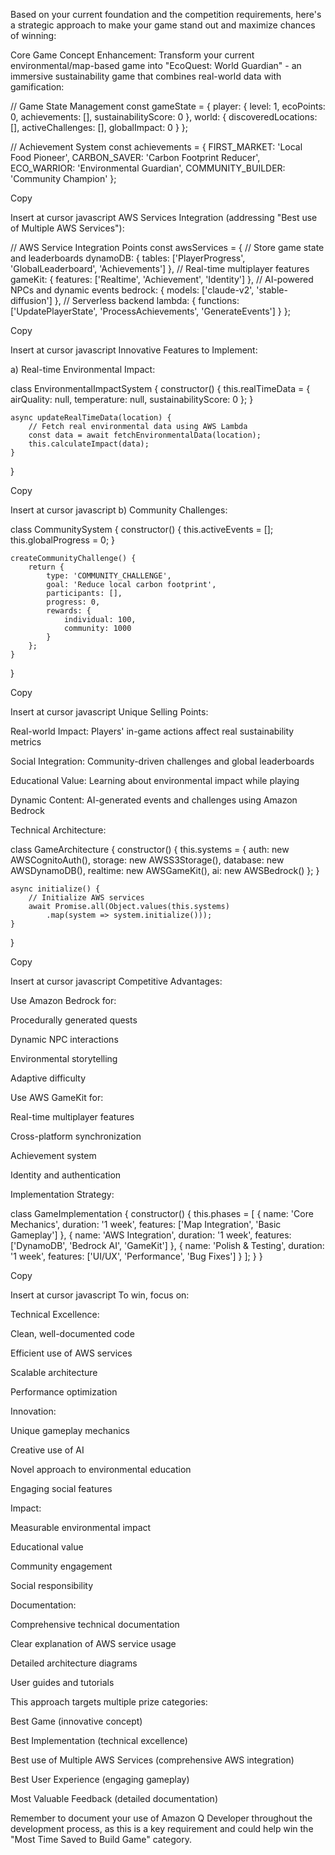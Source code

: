 Based on your current foundation and the competition requirements, here's a strategic approach to make your game stand out and maximize chances of winning:

Core Game Concept Enhancement: Transform your current environmental/map-based game into "EcoQuest: World Guardian" - an immersive sustainability game that combines real-world data with gamification:

// Game State Management
const gameState = {
    player: {
        level: 1,
        ecoPoints: 0,
        achievements: [],
        sustainabilityScore: 0
    },
    world: {
        discoveredLocations: [],
        activeChallenges: [],
        globalImpact: 0
    }
};

// Achievement System
const achievements = {
    FIRST_MARKET: 'Local Food Pioneer',
    CARBON_SAVER: 'Carbon Footprint Reducer',
    ECO_WARRIOR: 'Environmental Guardian',
    COMMUNITY_BUILDER: 'Community Champion'
};

Copy

Insert at cursor
javascript
AWS Services Integration (addressing "Best use of Multiple AWS Services"):

// AWS Service Integration Points
const awsServices = {
    // Store game state and leaderboards
    dynamoDB: {
        tables: ['PlayerProgress', 'GlobalLeaderboard', 'Achievements']
    },
    // Real-time multiplayer features
    gameKit: {
        features: ['Realtime', 'Achievement', 'Identity']
    },
    // AI-powered NPCs and dynamic events
    bedrock: {
        models: ['claude-v2', 'stable-diffusion']
    },
    // Serverless backend
    lambda: {
        functions: ['UpdatePlayerState', 'ProcessAchievements', 'GenerateEvents']
    }
};

Copy

Insert at cursor
javascript
Innovative Features to Implement:

a) Real-time Environmental Impact:

class EnvironmentalImpactSystem {
    constructor() {
        this.realTimeData = {
            airQuality: null,
            temperature: null,
            sustainabilityScore: 0
        };
    }

    async updateRealTimeData(location) {
        // Fetch real environmental data using AWS Lambda
        const data = await fetchEnvironmentalData(location);
        this.calculateImpact(data);
    }
}

Copy

Insert at cursor
javascript
b) Community Challenges:

class CommunitySystem {
    constructor() {
        this.activeEvents = [];
        this.globalProgress = 0;
    }

    createCommunityChallenge() {
        return {
            type: 'COMMUNITY_CHALLENGE',
            goal: 'Reduce local carbon footprint',
            participants: [],
            progress: 0,
            rewards: {
                individual: 100,
                community: 1000
            }
        };
    }
}

Copy

Insert at cursor
javascript
Unique Selling Points:

Real-world Impact: Players' in-game actions affect real sustainability metrics

Social Integration: Community-driven challenges and global leaderboards

Educational Value: Learning about environmental impact while playing

Dynamic Content: AI-generated events and challenges using Amazon Bedrock

Technical Architecture:

class GameArchitecture {
    constructor() {
        this.systems = {
            auth: new AWSCognitoAuth(),
            storage: new AWSS3Storage(),
            database: new AWSDynamoDB(),
            realtime: new AWSGameKit(),
            ai: new AWSBedrock()
        };
    }

    async initialize() {
        // Initialize AWS services
        await Promise.all(Object.values(this.systems)
            .map(system => system.initialize()));
    }
}

Copy

Insert at cursor
javascript
Competitive Advantages:

Use Amazon Bedrock for:

Procedurally generated quests

Dynamic NPC interactions

Environmental storytelling

Adaptive difficulty

Use AWS GameKit for:

Real-time multiplayer features

Cross-platform synchronization

Achievement system

Identity and authentication

Implementation Strategy:

class GameImplementation {
    constructor() {
        this.phases = [
            {
                name: 'Core Mechanics',
                duration: '1 week',
                features: ['Map Integration', 'Basic Gameplay']
            },
            {
                name: 'AWS Integration',
                duration: '1 week',
                features: ['DynamoDB', 'Bedrock AI', 'GameKit']
            },
            {
                name: 'Polish & Testing',
                duration: '1 week',
                features: ['UI/UX', 'Performance', 'Bug Fixes']
            }
        ];
    }
}

Copy

Insert at cursor
javascript
To win, focus on:

Technical Excellence:

Clean, well-documented code

Efficient use of AWS services

Scalable architecture

Performance optimization

Innovation:

Unique gameplay mechanics

Creative use of AI

Novel approach to environmental education

Engaging social features

Impact:

Measurable environmental impact

Educational value

Community engagement

Social responsibility

Documentation:

Comprehensive technical documentation

Clear explanation of AWS service usage

Detailed architecture diagrams

User guides and tutorials

This approach targets multiple prize categories:

Best Game (innovative concept)

Best Implementation (technical excellence)

Best use of Multiple AWS Services (comprehensive AWS integration)

Best User Experience (engaging gameplay)

Most Valuable Feedback (detailed documentation)

Remember to document your use of Amazon Q Developer throughout the development process, as this is a key requirement and could help win the "Most Time Saved to Build Game" category.